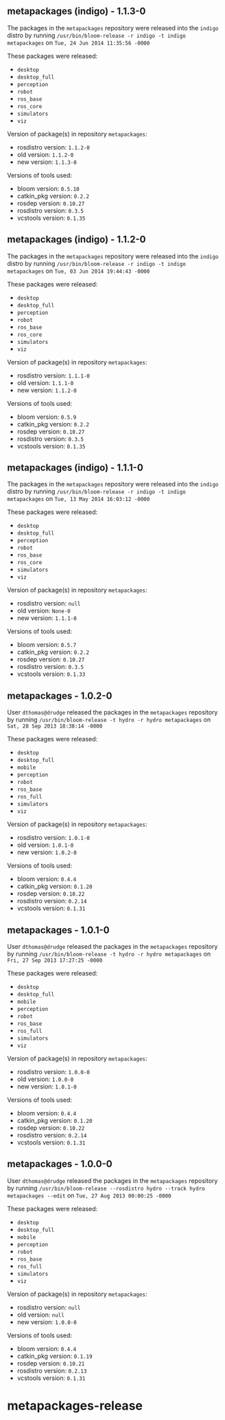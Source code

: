 ## metapackages (indigo) - 1.1.3-0

The packages in the `metapackages` repository were released into the `indigo` distro by running `/usr/bin/bloom-release -r indigo -t indigo metapackages` on `Tue, 24 Jun 2014 11:35:56 -0000`

These packages were released:
- `desktop`
- `desktop_full`
- `perception`
- `robot`
- `ros_base`
- `ros_core`
- `simulators`
- `viz`

Version of package(s) in repository `metapackages`:
- rosdistro version: `1.1.2-0`
- old version: `1.1.2-0`
- new version: `1.1.3-0`

Versions of tools used:
- bloom version: `0.5.10`
- catkin_pkg version: `0.2.2`
- rosdep version: `0.10.27`
- rosdistro version: `0.3.5`
- vcstools version: `0.1.35`


## metapackages (indigo) - 1.1.2-0

The packages in the `metapackages` repository were released into the `indigo` distro by running `/usr/bin/bloom-release -r indigo -t indigo metapackages` on `Tue, 03 Jun 2014 19:44:43 -0000`

These packages were released:
- `desktop`
- `desktop_full`
- `perception`
- `robot`
- `ros_base`
- `ros_core`
- `simulators`
- `viz`

Version of package(s) in repository `metapackages`:
- rosdistro version: `1.1.1-0`
- old version: `1.1.1-0`
- new version: `1.1.2-0`

Versions of tools used:
- bloom version: `0.5.9`
- catkin_pkg version: `0.2.2`
- rosdep version: `0.10.27`
- rosdistro version: `0.3.5`
- vcstools version: `0.1.35`


## metapackages (indigo) - 1.1.1-0

The packages in the `metapackages` repository were released into the `indigo` distro by running `/usr/bin/bloom-release -r indigo -t indigo metapackages` on `Tue, 13 May 2014 16:03:12 -0000`

These packages were released:
- `desktop`
- `desktop_full`
- `perception`
- `robot`
- `ros_base`
- `ros_core`
- `simulators`
- `viz`

Version of package(s) in repository `metapackages`:
- rosdistro version: `null`
- old version: `None-0`
- new version: `1.1.1-0`

Versions of tools used:
- bloom version: `0.5.7`
- catkin_pkg version: `0.2.2`
- rosdep version: `0.10.27`
- rosdistro version: `0.3.5`
- vcstools version: `0.1.33`


## metapackages - 1.0.2-0

User `dthomas@drudge` released the packages in the `metapackages` repository by running `/usr/bin/bloom-release -t hydro -r hydro metapackages` on `Sat, 28 Sep 2013 18:38:14 -0000`

These packages were released:
- `desktop`
- `desktop_full`
- `mobile`
- `perception`
- `robot`
- `ros_base`
- `ros_full`
- `simulators`
- `viz`

Version of package(s) in repository `metapackages`:
- rosdistro version: `1.0.1-0`
- old version: `1.0.1-0`
- new version: `1.0.2-0`

Versions of tools used:
- bloom version: `0.4.4`
- catkin_pkg version: `0.1.20`
- rosdep version: `0.10.22`
- rosdistro version: `0.2.14`
- vcstools version: `0.1.31`


## metapackages - 1.0.1-0

User `dthomas@drudge` released the packages in the `metapackages` repository by running `/usr/bin/bloom-release -t hydro -r hydro metapackages` on `Fri, 27 Sep 2013 17:27:25 -0000`

These packages were released:
- `desktop`
- `desktop_full`
- `mobile`
- `perception`
- `robot`
- `ros_base`
- `ros_full`
- `simulators`
- `viz`

Version of package(s) in repository `metapackages`:
- rosdistro version: `1.0.0-0`
- old version: `1.0.0-0`
- new version: `1.0.1-0`

Versions of tools used:
- bloom version: `0.4.4`
- catkin_pkg version: `0.1.20`
- rosdep version: `0.10.22`
- rosdistro version: `0.2.14`
- vcstools version: `0.1.31`


## metapackages - 1.0.0-0

User `dthomas@drudge` released the packages in the `metapackages` repository by running `/usr/bin/bloom-release --rosdistro hydro --track hydro metapackages --edit` on `Tue, 27 Aug 2013 00:00:25 -0000`

These packages were released:
- `desktop`
- `desktop_full`
- `mobile`
- `perception`
- `robot`
- `ros_base`
- `ros_full`
- `simulators`
- `viz`

Version of package(s) in repository `metapackages`:
- rosdistro version: `null`
- old version: `null`
- new version: `1.0.0-0`

Versions of tools used:
- bloom version: `0.4.4`
- catkin_pkg version: `0.1.19`
- rosdep version: `0.10.21`
- rosdistro version: `0.2.13`
- vcstools version: `0.1.31`


metapackages-release
====================
